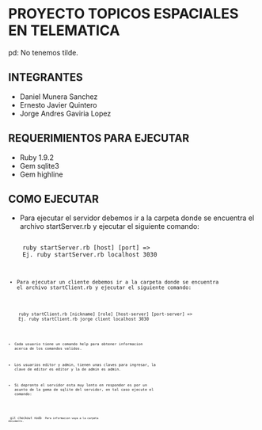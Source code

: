 PROYECTO TOPICOS ESPACIALES EN TELEMATICA
=========================================
pd: No tenemos tilde.

INTEGRANTES
-----------

* Daniel Munera Sanchez
* Ernesto Javier Quintero
* Jorge Andres Gaviria Lopez


REQUERIMIENTOS PARA EJECUTAR
----------------------------

* Ruby 1.9.2 
* Gem sqlite3
* Gem highline

COMO EJECUTAR
-------------

* Para ejecutar el servidor debemos ir a la carpeta donde se encuentra el archivo startServer.rb y ejecutar el siguiente comando:

<code>
	ruby startServer.rb [host] [port] => 
	Ej. ruby startServer.rb localhost 3030
<code>
	
* Para ejecutar un cliente debemos ir a la carpeta donde se encuentra el archivo startClient.rb y ejecutar el siguiente comando:

<code>
	ruby startClient.rb [nickname] [role] [host-server] [port-server] =>
	Ej. ruby startClient.rb jorge client localhost 3030
<code>

* Cada usuario tiene un comando help para obtener informacion acerca de los comandos validos.
	
* Los usuarios editor y admin, tienen unas claves para ingresar, la clave de editor es editor y la de admin es admin.

* Si depronto el servidor esta muy lento en responder es por un asunto de la gema de sqlite del servidor, en tal caso ejecute
el comando:

<code> git checkout nodb <code>
Para informacion vaya a la carpeta documents.